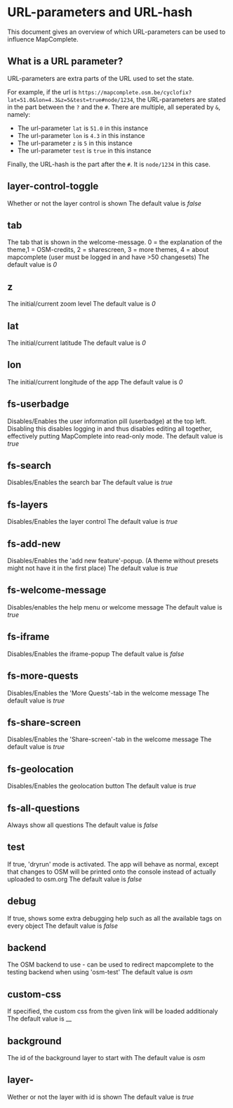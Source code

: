 
URL-parameters and URL-hash
============================

This document gives an overview of which URL-parameters can be used to influence MapComplete.

What is a URL parameter?
------------------------

URL-parameters are extra parts of the URL used to set the state.

For example, if the url is `https://mapcomplete.osm.be/cyclofix?lat=51.0&lon=4.3&z=5&test=true#node/1234`,
the URL-parameters are stated in the part between the `?` and the `#`. There are multiple, all seperated by `&`, namely:

- The url-parameter `lat` is `51.0` in this instance
- The url-parameter `lon` is `4.3` in this instance
- The url-parameter `z` is `5` in this instance
- The url-parameter `test` is `true` in this instance

Finally, the URL-hash is the part after the `#`. It is `node/1234` in this case.


 layer-control-toggle 
----------------------

 Whether or not the layer control is shown The default value is _false_


 tab 
-----

 The tab that is shown in the welcome-message. 0 = the explanation of the theme,1 = OSM-credits, 2 = sharescreen, 3 = more themes, 4 = about mapcomplete (user must be logged in and have >50 changesets) The default value is _0_


 z 
---

 The initial/current zoom level The default value is _0_


 lat 
-----

 The initial/current latitude The default value is _0_


 lon 
-----

 The initial/current longitude of the app The default value is _0_


 fs-userbadge 
--------------

 Disables/Enables the user information pill (userbadge) at the top left. Disabling this disables logging in and thus disables editing all together, effectively putting MapComplete into read-only mode. The default value is _true_


 fs-search 
-----------

 Disables/Enables the search bar The default value is _true_


 fs-layers 
-----------

 Disables/Enables the layer control The default value is _true_


 fs-add-new 
------------

 Disables/Enables the 'add new feature'-popup. (A theme without presets might not have it in the first place) The default value is _true_


 fs-welcome-message 
--------------------

 Disables/enables the help menu or welcome message The default value is _true_


 fs-iframe 
-----------

 Disables/Enables the iframe-popup The default value is _false_


 fs-more-quests 
----------------

 Disables/Enables the 'More Quests'-tab in the welcome message The default value is _true_


 fs-share-screen 
-----------------

 Disables/Enables the 'Share-screen'-tab in the welcome message The default value is _true_


 fs-geolocation 
----------------

 Disables/Enables the geolocation button The default value is _true_


 fs-all-questions 
------------------

 Always show all questions The default value is _false_


 test 
------

 If true, 'dryrun' mode is activated. The app will behave as normal, except that changes to OSM will be printed onto the console instead of actually uploaded to osm.org The default value is _false_


 debug 
-------

 If true, shows some extra debugging help such as all the available tags on every object The default value is _false_


 backend 
---------

 The OSM backend to use - can be used to redirect mapcomplete to the testing backend when using 'osm-test' The default value is _osm_


 custom-css 
------------

 If specified, the custom css from the given link will be loaded additionaly The default value is __


 background 
------------

 The id of the background layer to start with The default value is _osm_


 layer-<layer-id> 
------------------

 Wether or not the layer with id <layer-id> is shown The default value is _true_